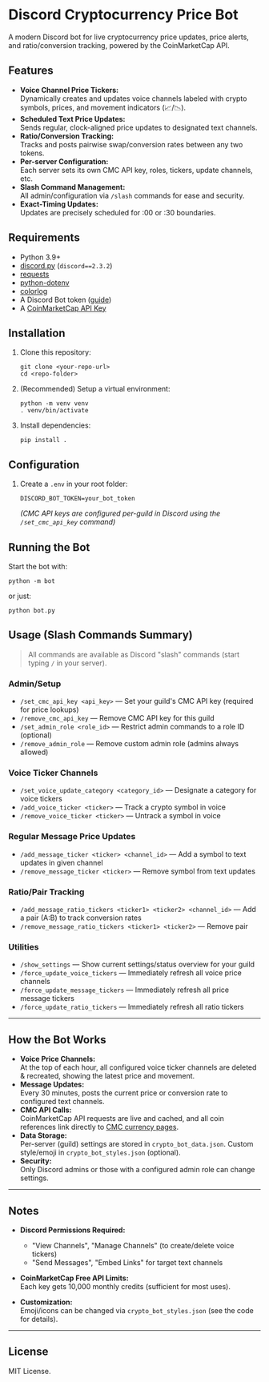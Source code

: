 # Discord Cryptocurrency Price Bot

A modern Discord bot for live cryptocurrency price updates, price alerts, and ratio/conversion tracking, powered by the CoinMarketCap API.

## Features

- **Voice Channel Price Tickers:**  
  Dynamically creates and updates voice channels labeled with crypto symbols, prices, and movement indicators (📈/📉).
- **Scheduled Text Price Updates:**  
  Sends regular, clock-aligned price updates to designated text channels.
- **Ratio/Conversion Tracking:**  
  Tracks and posts pairwise swap/conversion rates between any two tokens.
- **Per-server Configuration:**  
  Each server sets its own CMC API key, roles, tickers, update channels, etc.
- **Slash Command Management:**  
  All admin/configuration via `/slash` commands for ease and security.
- **Exact-Timing Updates:**  
  Updates are precisely scheduled for :00 or :30 boundaries.

## Requirements

- Python 3.9+
- [discord.py](https://pypi.org/project/discord/) (`discord==2.3.2`)
- [requests](https://pypi.org/project/requests/)
- [python-dotenv](https://pypi.org/project/python-dotenv/)
- [colorlog](https://pypi.org/project/colorlog/)
- A Discord Bot token ([guide](https://discord.com/developers/applications))
- A [CoinMarketCap API Key](https://coinmarketcap.com/api/)

## Installation

1. Clone this repository:
    ```
    git clone <your-repo-url>
    cd <repo-folder>
    ```
2. (Recommended) Setup a virtual environment:
    ```
    python -m venv venv
    . venv/bin/activate
    ```
3. Install dependencies:
    ```
    pip install .
    ```

## Configuration

1. Create a `.env` in your root folder:
    ```
    DISCORD_BOT_TOKEN=your_bot_token
    ```
   *(CMC API keys are configured per-guild in Discord using the `/set_cmc_api_key` command)*

## Running the Bot

Start the bot with:

```
python -m bot
```
or just:
```
python bot.py
```

## Usage (Slash Commands Summary)

> All commands are available as Discord "slash" commands (start typing `/` in your server).

### Admin/Setup

- `/set_cmc_api_key <api_key>` &mdash; Set your guild's CMC API key (required for price lookups)
- `/remove_cmc_api_key` &mdash; Remove CMC API key for this guild
- `/set_admin_role <role_id>` &mdash; Restrict admin commands to a role ID (optional)
- `/remove_admin_role` &mdash; Remove custom admin role (admins always allowed)

### Voice Ticker Channels

- `/set_voice_update_category <category_id>` &mdash; Designate a category for voice tickers
- `/add_voice_ticker <ticker>` &mdash; Track a crypto symbol in voice
- `/remove_voice_ticker <ticker>` &mdash; Untrack a symbol in voice

### Regular Message Price Updates

- `/add_message_ticker <ticker> <channel_id>` &mdash; Add a symbol to text updates in given channel
- `/remove_message_ticker <ticker>` &mdash; Remove symbol from text updates

### Ratio/Pair Tracking

- `/add_message_ratio_tickers <ticker1> <ticker2> <channel_id>` &mdash; Add a pair (A:B) to track conversion rates
- `/remove_message_ratio_tickers <ticker1> <ticker2>` &mdash; Remove pair

### Utilities

- `/show_settings` &mdash; Show current settings/status overview for your guild
- `/force_update_voice_tickers` &mdash; Immediately refresh all voice price channels
- `/force_update_message_tickers` &mdash; Immediately refresh all price message tickers
- `/force_update_ratio_tickers` &mdash; Immediately refresh all ratio tickers

---

## How the Bot Works

- **Voice Price Channels:**  
  At the top of each hour, all configured voice ticker channels are deleted & recreated, showing the latest price and movement.
- **Message Updates:**  
  Every 30 minutes, posts the current price or conversion rate to configured text channels.
- **CMC API Calls:**  
  CoinMarketCap API requests are live and cached, and all coin references link directly to [CMC currency pages](https://coinmarketcap.com/).
- **Data Storage:**  
  Per-server (guild) settings are stored in `crypto_bot_data.json`. Custom style/emoji in `crypto_bot_styles.json` (optional).
- **Security:**  
  Only Discord admins or those with a configured admin role can change settings.

---

## Notes

- **Discord Permissions Required:**  
  - "View Channels", "Manage Channels" (to create/delete voice tickers)
  - "Send Messages", "Embed Links" for target text channels

- **CoinMarketCap Free API Limits:**  
  Each key gets 10,000 monthly credits (sufficient for most uses).

- **Customization:**  
  Emoji/icons can be changed via `crypto_bot_styles.json` (see the code for details).

---

## License

MIT License.
